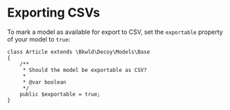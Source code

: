# Exporting CSVs

To mark a model as available for export to CSV, set the `exportable` property of your model to `true`:

```php?start_inline=1
class Article extends \Bkwld\Decoy\Models\Base
{
    /**
     * Should the model be exportable as CSV?
     *
     * @var boolean
     */
    public $exportable = true;
}
```
